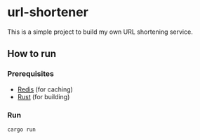 # url-shortener
This is a simple project to build my own URL shortening service.

## How to run

### Prerequisites

- [Redis](https://redis.io/) (for caching) 
- [Rust](https://www.rust-lang.org/) (for building)

### Run

```bash
cargo run
```
